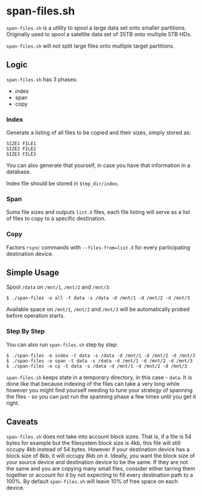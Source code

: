 # span-files.sh

`span-files.sh` is a utility to spool a large data set onto smaller partitions.
Originally used to spool a satellite data set of 35TB onto multiple 5TB HDs.

`span-files.sh` will not split large files onto multiple target partitions.

## Logic

`span-files.sh` has 3 phases:
 * index
 * span
 * copy

### Index

Generate a listing of all files to be copied and their sizes, simply stored as:
```
SIZE1 FILE1
SIZE2 FILE2
SIZE3 FILE3
```

You can also generate that yourself, in case you have that information in a
database.

Index file should be stored in `$tmp_dir/index`.

### Span

Sums file sizes and outputs `list.X` files, each file listing will serve as a
list of files to copy to a specific destination.

### Copy

Factors `rsync` commands with `--files-from=list.X` for every participating
destination device.

## Simple Usage

Spool `/data` on `/mnt/1`, `/mnt/2` and `/mnt/3`:
```
$ ./span-files -o all -t data -s /data -d /mnt/1 -d /mnt/2 -d /mnt/3
```

Available space on `/mnt/1`, `/mnt/2` and `/mnt/3` will be automatically probed
before operation starts.

### Step By Step

You can also run `span-files.sh` step by step:
```
$ ./span-files -o index -t data -s /data -d /mnt/1 -d /mnt/2 -d /mnt/3
$ ./span-files -o span -t data -s /data -d /mnt/1 -d /mnt/2 -d /mnt/3
$ ./span-files -o cp -t data -s /data -d /mnt/1 -d /mnt/2 -d /mnt/3
```

`span-files.sh` keeps state in a temporary directory, in this case - `data`.
It is done like that because indexing of the files can take a very long while
however you might find yourself needing to tune your strategy of spanning the
files - so you can just run the spanning phase a few times until you get it
right.

## Caveats

`span-files.sh` does not take into account block sizes. That is, if a file is
54 bytes for example but the filesystem block size is 4kb, this file will still
occupy 4kb instead of 54 bytes. However if your destination device has a block
size of 8kb, it will occupy 8kb on it. Ideally, you want the block size of your
source device and destination device to be the same. If they are not the same
and you are copying many small files, consider either tarring them together or
account for it by not expecting to fill every destination path to a 100%. By
default `span-files.sh` will leave 10% of free space on each device.
